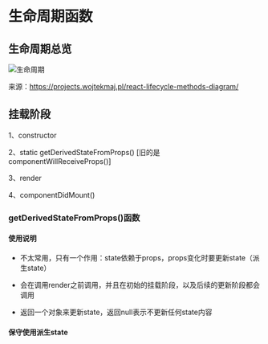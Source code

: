 # 生命周期函数

## 生命周期总览

![生命周期](E:\blog\onlineBlog\articles\web框架相关\React\生命周期函数\生命周期.png)

来源：https://projects.wojtekmaj.pl/react-lifecycle-methods-diagram/



## 挂载阶段

1、constructor

2、static getDerivedStateFromProps() [旧的是componentWillReceiveProps()]

3、render

4、componentDidMount()



### getDerivedStateFromProps()函数

#### 使用说明

- 不太常用，只有一个作用：state依赖于props，props变化时要更新state（派生state）

- 会在调用render之前调用，并且在初始的挂载阶段，以及后续的更新阶段都会调用
- 返回一个对象来更新state，返回null表示不更新任何state内容



#### 保守使用派生state





